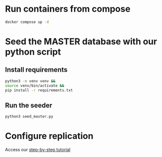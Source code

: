 # Run containers from compose

```bash
docker compose up -d
```

# Seed the MASTER database with our python script

## Install requirements

```bash
python3 -m venv venv &&
source venv/bin/activate &&
pip install -r requirements.txt
```

## Run the seeder

```bash
python3 seed_master.py
```

# Configure replication 

Access our [step-by-step tutorial](replica-steps.md)